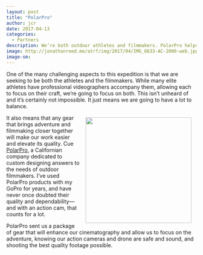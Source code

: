 ```yaml
---
layout: post
title: "PolarPro"
author: jcr
date: 2017-04-13
categories:
  - Partners
description: We’re both outdoor athletes and filmmakers. PolarPro helps bridge the gap.
image: http://jonathonreed.me/atrf/img/2017/04/IMG_8633-AC-2000-web.jpg
image-sm:
---
```


One of the many challenging aspects to this expedition is that we are seeking to be both the athletes and the filmmakers. While many elite athletes have professional videographers accompany them, allowing each to focus on their craft, we&rsquo;re going to focus on both. This isn&rsquo;t unheard of and it&rsquo;s certainly not impossible. It just means we are going to have a lot to balance.

<a href="http://polarprofilters.com" target="blank"><img src="http://jonathonreed.me/atrf/img/2017/04/polarpro-280-web.png" class="logo" width="280" style="float:right;margin:0.5em 1em;"></a>

It also means that any gear that brings adventure and filmmaking closer together will make our work easier and elevate its quality. Cue <a href="http://polarprofilters.com" target="blank">PolarPro</a>, a Californian company dedicated to custom designing answers to the needs of outdoor filmmakers. I&rsquo;ve used PolarPro products with my GoPro for years, and have never once doubted their quality and dependability&mdash;and with an action cam, that counts for a lot.

PolarPro sent us a package of gear that will enhance our cinematography and allow us to focus on the adventure, knowing our action cameras and drone are safe and sound, and shooting the best quality footage possible.